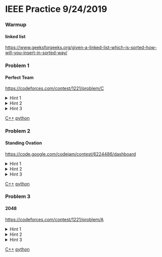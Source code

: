# IEEE Practice 9/24/2019

### Warmup
#### linked list
https://www.geeksforgeeks.org/given-a-linked-list-which-is-sorted-how-will-you-insert-in-sorted-way/

### Problem 1
#### Perfect Team
https://codeforces.com/contest/1221/problem/C


<details><summary>Hint 1</summary>
<p>

Can you form a team with no coders? no mathematicians? what about no people of no specialization?

</p>
</details>
<details><summary>Hint 2</summary>
<p>

When you have `C > M`, or `M > C` those extra members can be sent to the `N` group, and if `N < C` still holds, then take members out of `M` and `C` evenly until they are even

</p>
</details>
<details><summary>Hint 3</summary>
<p>

number of teams possible `= min(M, C, (M + C + N) / 3)`

</p>
</details>



[C++]()
[python](./perfectTeam.py)

### Problem 2 
#### Standing Ovation

https://code.google.com/codejam/contest/6224486/dashboard


<details><summary>Hint 1</summary>
<p>

How many people must be clapping before `3` people of shyness level `2` will clap?

How many are clapping after?

</p>
</details>


<details><summary>Hint 2</summary>
<p>

Starting at the beginning of the set of clappers, how many people must be clapping from clap nodes `N-1` for node `N` clappers to also stand?

how can this be used?

</p>
</details>

<details><summary>Hint 3</summary>
<p>

Sum up the number clapping at each node. When inspecting a new node, if the sum up to that point is less than the required, invite clappers until the shyness level is satisfied.

</p>
</details>

[C++](./cryptoDisk.cpp)
[python](./cryptoDisk.py)


### Problem 3
#### 2048

https://codeforces.com/contest/1221/problem/A

<details><summary>Hint 1</summary>
<p>

Do input values greater than 2048 matter? What might be a good data type to remember the other values?

</p>
</details>

<details><summary>Hint 2</summary>
<p>

Map or array are good solutions for the storage issue. How do you test if a given set of numbers satisfies the problem?

</p>
</details>

<details><summary>Hint 3</summary>
<p>

Start from one, take the count of 1's and move half of that to the count of 2's. Then half of the 2's to the 4's, etc. until the count of 2048's is calculated.

There is a simpler solution, try to find it

</p>
</details>

[C++](./rumour.cpp)
[python](./2048.py)